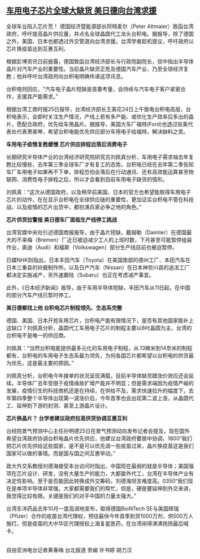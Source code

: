 <!--1611570389000-->
[车用电子芯片全球大缺货 美日德向台湾求援](https://www.rfa.org/mandarin/yataibaodao/gangtai/hcm0125a-01252021051721.html)
------

<p>全球车业陷入芯片荒！ 德国经济暨能源部长阿特麦尔（Peter Altmaier）致函台湾政府，呼吁提高晶片供应量，并点名全球晶圆代工龙头台积电。据报导，除了德国之外，美国、日本也都透过外交管道向台湾求援。台湾学者趁机提议，呼吁政府以芯片换疫苗达到互惠互利。</p><p>根据彭博资讯日前披露，德国致函台湾经济部长与行政院副院长，信中指出半导体晶片对汽车产业的重要性。当前晶片缺货正危及德国汽车产业、乃至全球经济复甦；他并呼吁台湾政府向台积电明确传递这项讯息。</p><p>台积电则回应，“汽车电子晶片短缺是首要考量，会持续与汽车电子客户紧密合作，支援其产能需求。”</p><p>根据台湾工商时报25日报导，台湾经济部长王美花24日上午致电台积电高层，台积电表示，会即时关注生产情况，产线上若有多产能、或优化生产效率后多出的晶片，愿配合政府，优先给车用晶片。据报导，美国大车厂福特(Ford)也透过驻美代表处代表萧美琴，希望台积电能优先供应部分车用电子给福特，解决缺料之苦。</p><p><strong>车用电子疫情复甦缓慢 芯片供应排程远落后消费电子</strong></p><p>长期研究半导体产业的台湾经济研究院研究员刘佩真分析，车用电子需求端去年复甦比较慢些，去年第三季全球车厂才有复工的态势。台积电已经在去年第二季告知车厂车用电子如果再不下单，排程恐怕会落后在行动通讯、还有高效能运算甚至物联网、消费性电子排程之后，所以才会看到目前车用电子缺货的情形。</p><p>刘佩真：“这次从德国政府，以及稍早前美国、日本的官方也希望能取得车用电子芯片的动作，在在显示台积电在全球供应链的重要性，更加证实台积电不管在科技战、以及疫情的芯片出货中，都扮演兵家必争之地的角色。”</p><p><strong>芯片供货拉警报 美日德车厂面临生产线停工挑战</strong></p><p>台湾官媒中央社引述德国商报报导，由于晶片短缺，戴姆勒（Daimler）在德国最大的不来梅（Bremen）厂近日被迫减少工人的上班时数，下月甚至可能暂停组装作业，奥迪（Audi）和福斯（Volkswagen）部分生产线目前也被迫暂停。</p><p>日媒NHK则指出，日本丰田汽车（Toyota）在美国南部的德州工厂、本田汽车在日本三重县的铃鹿制作所，以及日产汽车（Nissan）在日本神奈川县的追滨工厂都决定实施减产，另外速霸陆（Subaru）也正在考虑减产事宜。</p><p>此外，《日本经济新闻》报导，由于车用半导体短缺，丰田汽车从11日起，在中国的部分汽车产线已暂时停工。</p><p><strong>美日德都找上他 台积电芯片制程领先、生态系完整</strong></p><p>德国、美国、日本开抢车用芯片，台积电产能有限情况下，是否有其他国家能补上这缺口？刘佩真分析，晶圆代工车用电子芯片的制程主要以8吋晶圆为主，台湾的台积电不是唯一的供应商。</p><p>刘佩真：“当然台积电能提供最多元化的车用电子制程，从.13微米到14奈米的制程都有，台积电的车用电子生态系最为领先，为何各国芯片都希望以台积电的供货最为优先，这是最主要的原因。”</p><p>刘佩真分析，台积电今年接单的状况呈现满载，目前半导体缺货跟涨价效应还会延续。半导体厂去年受限于疫情缘故扩增产能并不明显；但是需求端因为疫情严峻的发展，疫情衍生的科技商机还是在持续，在供给不及，需求快速拉升的幅度下，去年第四季整个半导体出现第一波涨价后，今年首季也会出现第二波上涨，从晶圆代工、延伸到下游的封测、甚至上游晶片设计。</p><p><strong>芯片换晶片？ 台学者建议政府拉高供货协调互惠互利</strong></p><p>台经院景气预测中心主任孙明德25日在景气预测动向发布记者会提及，现在国外希望台湾政府协调台积电晶片优先供应，他建议台湾政府要居中协调，1800“我们把芯片优先供给这些国家，是不是可以优先调一些疫苗过来，晶片换疫苗这是我们国家可以做的事情。而是国与国之间互惠举动。”</p><p>政大外交系教授刘德海接受本台访问时指出，中国现在最弱的就是半导体；美国强项在芯片设计、研发，没有大量生产的能力，大都委外代工，台湾在半导体产业有决定性影响。至于是否能因此转换成外交筹码，刘德海坦言难度高。0350“我们现在是单项半导体非常强，大家都需要我们的帮忙，但是，硬是要延伸到外交来讲，我觉得比较有限。关键是我们的对手中国的力量太强大。”</p><p>台湾东洋药品去年10月一度高调地宣布，取得德国BioNTech SE与美国辉瑞（Pfizer）合作的疫苗台湾代理权，预估最快今年首季到货1000万剂，供500万人施打。但是疫苗的大中华区代理授权上海复星医药，在台湾闹得沸沸扬扬最后喊卡。</p><p><br/>自由亚洲电台记者黄春梅 台北报道 责编 许书婷 胡力汉 </p>
